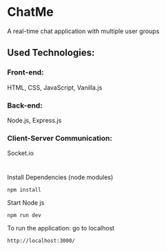 # ChatMe 
A real-time chat application with multiple user groups

## Used Technologies:

### Front-end: 
HTML, CSS, JavaScript, Vanilla.js

### Back-end: 
Node.js, Express.js

### Client-Server Communication: 
Socket.io 

#  

Install Dependencies (node modules)
```
npm install
```

Start Node js
```
npm run dev
```
To run the application: go to localhost
```
http://localhost:3000/
```
